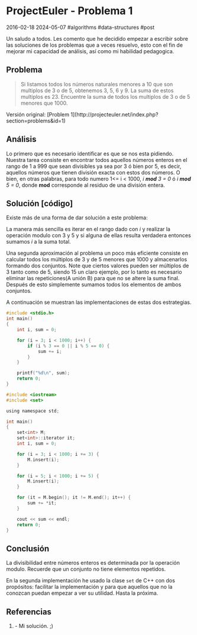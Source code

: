 <!-- vim: set spelllang=es_mx: -->

# ProjectEuler - Problema 1
2016-02-18 2024-05-07 #algorithms #data-structures #post

Un saludo a todos. Les comento que he decidido empezar a escribir sobre las soluciones de los problemas que a veces resuelvo, esto con el fin de mejorar mi capacidad de análisis, así como mi habilidad pedagogica.

## Problema

<blockquote>
  Si listamos todos los números naturales menores a 10 que son multiplos de 3 o de 5, obtenemos 3, 5, 6 y 9. La suma de estos multiplos es 23.
  Encuentre la suma de todos los multiplos de 3 o de 5 menores que 1000.
</blockquote>
Versión original: [Problem 1](http://projecteuler.net/index.php?section=problems&id=1)


## Análisis
Lo primero que es necesario identificar  es que se  nos esta pidiendo. Nuestra tarea consiste en encontrar todos aquellos números enteros en el rango de 1 a 999 que sean divisibles ya sea por 3 ó bien por 5, es decir, aquellos números que tienen división exacta con estos dos números. O bien, en otras palabras, para todo numero 1<= i < 1000, <i>i <b>mod</b> 3 = 0</i> ó <i>i <b>mod</b> 5 = 0</i>, donde <b>mod</b> corresponde al residuo de una división entera.

## Solución [código]
Existe más de una forma de dar solución a este problema:

La manera más sencilla es iterar en el rango dado con <i>i</i> y realizar la operación modulo con 3 y 5 y si alguna de ellas resulta verdadera entonces sumamos <i>i</i> a la suma total.

Una segunda aproximación al problema un poco más eficiente consiste en calcular todos los múltiplos de 3 y de 5 menores que 1000 y almacenarlos formando dos conjuntos. Note que ciertos valores pueden ser múltiplos de 3 tanto como de 5, siendo 15 un claro ejemplo, por lo tanto es necesario eliminar las repeticiones(A unión B) para que no se altere la suma final. Después de esto simplemente sumamos todos los elementos de ambos conjuntos.

A continuación se muestran las implementaciones de estas dos estrategias.


```c
#include <stdio.h>
int main()
{
    int i, sum = 0;

    for (i = 3; i < 1000; i++) {
        if (i % 3 == 0 || i % 5 == 0) {
            sum += i;
        }
    }

    printf("%d\n", sum);
    return 0;
}

```


```c
#include <iostream>
#include <set>

using namespace std;

int main()
{
    set<int> M;
    set<int>::iterator it;
    int i, sum = 0;

    for (i = 3; i < 1000; i += 3) {
        M.insert(i);
    }

    for (i = 5; i < 1000; i += 5) {
        M.insert(i);
    }

    for (it = M.begin(); it != M.end(); it++) {
        sum += *it;
    }

    cout << sum << endl;
    return 0;
}

```

## Conclusión

La divisibilidad entre números enteros es determinada por la operación modulo. Recuerde que un conjunto no tiene elementos repetidos.

En la segunda implementación he usado la clase `set` de C++ con dos propósitos: facilitar la implementación y para que aquellos que no la conozcan puedan empezar a ver su utilidad. Hasta la próxima.

## Referencias
<ol>
  <li>- Mi solución. ;)</li>
</ol>
